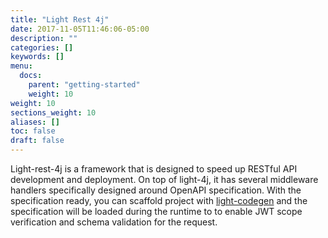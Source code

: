 ```yaml
---
title: "Light Rest 4j"
date: 2017-11-05T11:46:06-05:00
description: ""
categories: []
keywords: []
menu:
  docs:
    parent: "getting-started"
    weight: 10
weight: 10
sections_weight: 10
aliases: []
toc: false
draft: false
---
```


Light-rest-4j is a framework that is designed to speed up RESTful API development and 
deployment. On top of light-4j, it has several middleware handlers specifically designed 
around OpenAPI specification. With the specification ready, you can scaffold project
with [light-codegen][] and the specification will be loaded during the runtime to to
enable JWT scope verification and schema validation for the request. 

[light-codegen]: /tool/light-codegen/
